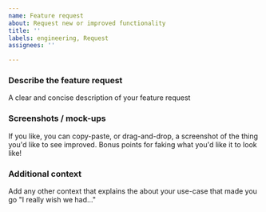 ```yaml
---
name: Feature request
about: Request new or improved functionality
title: ''
labels: engineering, Request
assignees: ''

---
```


### Describe the feature request
A clear and concise description of your feature request

### Screenshots / mock-ups
If you like, you can copy-paste, or drag-and-drop, a screenshot of the thing you'd like to see improved. Bonus points for faking what you'd like it to look like!

### Additional context
Add any other context that explains the about your use-case that made you go "I really wish we had..."
